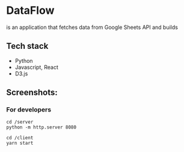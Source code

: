 # DataFlow
is an application that fetches data from Google Sheets API and builds

## Tech stack
* Python
* Javascript, React
* D3.js

## Screenshots:

### For developers

```
cd /server
python -m http.server 8080
```

```
cd /client
yarn start
```
